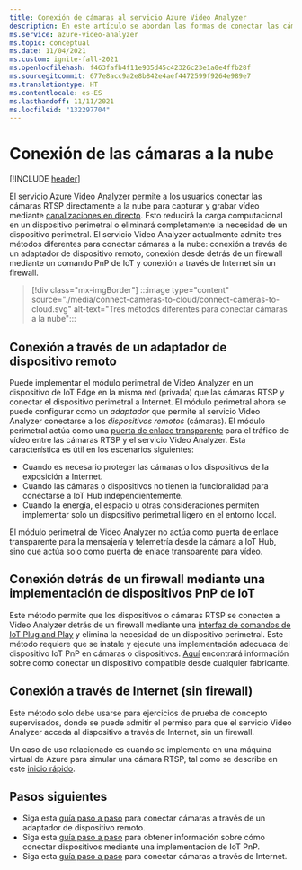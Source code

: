 ```yaml
---
title: Conexión de cámaras al servicio Azure Video Analyzer
description: En este artículo se abordan las formas de conectar las cámaras directamente al servicio Azure Video Analyzer.
ms.service: azure-video-analyzer
ms.topic: conceptual
ms.date: 11/04/2021
ms.custom: ignite-fall-2021
ms.openlocfilehash: f463fafb4f11e935d45c42326c23e1a0e4ffb28f
ms.sourcegitcommit: 677e8acc9a2e8b842e4aef4472599f9264e989e7
ms.translationtype: HT
ms.contentlocale: es-ES
ms.lasthandoff: 11/11/2021
ms.locfileid: "132297704"
---
```

# <a name="connect-cameras-to-the-cloud"></a>Conexión de las cámaras a la nube

[!INCLUDE [header](includes/cloud-env.md)]

El servicio Azure Video Analyzer permite a los usuarios conectar las cámaras RTSP directamente a la nube para capturar y grabar vídeo mediante [canalizaciones en directo](../pipeline.md). Esto reducirá la carga computacional en un dispositivo perimetral o eliminará completamente la necesidad de un dispositivo perimetral. El servicio Video Analyzer actualmente admite tres métodos diferentes para conectar cámaras a la nube: conexión a través de un adaptador de dispositivo remoto, conexión desde detrás de un firewall mediante un comando PnP de IoT y conexión a través de Internet sin un firewall.

> [!div class="mx-imgBorder"]
> :::image type="content" source="./media/connect-cameras-to-cloud/connect-cameras-to-cloud.svg" alt-text="Tres métodos diferentes para conectar cámaras a la nube":::

## <a name="connect-via-a-remote-device-adapter"></a>Conexión a través de un adaptador de dispositivo remoto

Puede implementar el módulo perimetral de Video Analyzer en un dispositivo de IoT Edge en la misma red (privada) que las cámaras RTSP y conectar el dispositivo perimetral a Internet. El módulo perimetral ahora se puede configurar como un *adaptador* que permite al servicio Video Analyzer conectarse a los *dispositivos remotos* (cámaras). El módulo perimetral actúa como una [puerta de enlace transparente](../../../iot-edge/iot-edge-as-gateway.md) para el tráfico de vídeo entre las cámaras RTSP y el servicio Video Analyzer. Esta característica es útil en los escenarios siguientes:

* Cuando es necesario proteger las cámaras o los dispositivos de la exposición a Internet.
* Cuando las cámaras o dispositivos no tienen la funcionalidad para conectarse a IoT Hub independientemente.
* Cuando la energía, el espacio u otras consideraciones permiten implementar solo un dispositivo perimetral ligero en el entorno local.

El módulo perimetral de Video Analyzer no actúa como puerta de enlace transparente para la mensajería y telemetría desde la cámara a IoT Hub, sino que actúa solo como puerta de enlace transparente para vídeo.

## <a name="connect-behind-a-firewall-using-an-iot-pnp-device-implementation"></a>Conexión detrás de un firewall mediante una implementación de dispositivos PnP de IoT

Este método permite que los dispositivos o cámaras RTSP se conecten a Video Analyzer detrás de un firewall mediante una [interfaz de comandos de IoT Plug and Play](../../../iot-develop/overview-iot-plug-and-play.md) y elimina la necesidad de un dispositivo perimetral. Este método requiere que se instale y ejecute una implementación adecuada del dispositivo IoT PnP en cámaras o dispositivos. [Aquí](connect-devices.md) encontrará información sobre cómo conectar un dispositivo compatible desde cualquier fabricante.

## <a name="connect-over-the-internet-no-firewall"></a>Conexión a través de Internet (sin firewall)

Este método solo debe usarse para ejercicios de prueba de concepto supervisados, donde se puede admitir el permiso para que el servicio Video Analyzer acceda al dispositivo a través de Internet, sin un firewall. 

Un caso de uso relacionado es cuando se implementa en una máquina virtual de Azure para simular una cámara RTSP, tal como se describe en este [inicio rápido](get-started-livepipelines-portal.md).


## <a name="next-steps"></a>Pasos siguientes

- Siga esta [guía paso a paso](use-remote-device-adapter.md) para conectar cámaras a través de un adaptador de dispositivo remoto.
- Siga esta [guía paso a paso](connect-devices.md) para obtener información sobre cómo conectar dispositivos mediante una implementación de IoT PnP.
- Siga esta [guía paso a paso](get-started-livepipelines-portal.md) para conectar cámaras a través de Internet.
